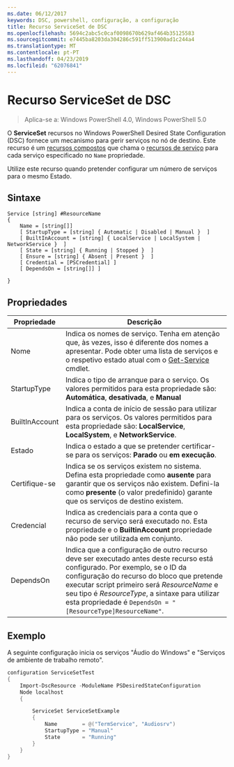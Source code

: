 ```yaml
---
ms.date: 06/12/2017
keywords: DSC, powershell, configuração, a configuração
title: Recurso ServiceSet de DSC
ms.openlocfilehash: 5694c2abc5c0caf0098670b629af464b35125583
ms.sourcegitcommit: e7445ba8203da304286c591ff513900ad1c244a4
ms.translationtype: MT
ms.contentlocale: pt-PT
ms.lasthandoff: 04/23/2019
ms.locfileid: "62076841"
---
```

# <a name="dsc-serviceset-resource"></a>Recurso ServiceSet de DSC

> Aplica-se a: Windows PowerShell 4.0, Windows PowerShell 5.0

O **ServiceSet** recursos no Windows PowerShell Desired State Configuration (DSC) fornece um mecanismo para gerir serviços no nó de destino. Este recurso é um [recursos compostos](../../../resources/authoringResourceComposite.md) que chama o [recursos de serviço](serviceResource.md) para cada serviço especificado no `Name` propriedade.

Utilize este recurso quando pretender configurar um número de serviços para o mesmo Estado.

## <a name="syntax"></a>Sintaxe

```
Service [string] #ResourceName
{
    Name = [string[]]
    [ StartupType = [string] { Automatic | Disabled | Manual }  ]
    [ BuiltInAccount = [string] { LocalService | LocalSystem | NetworkService }  ]
    [ State = [string] { Running | Stopped }  ]
    [ Ensure = [string] { Absent | Present }  ]
    [ Credential = [PSCredential] ]
    [ DependsOn = [string[]] ]

}
```

## <a name="properties"></a>Propriedades

|  Propriedade  |  Descrição   |
|---|---|
| Nome| Indica os nomes de serviço. Tenha em atenção que, às vezes, isso é diferente dos nomes a apresentar. Pode obter uma lista de serviços e o respetivo estado atual com o [Get-Service](https://technet.microsoft.com/library/hh849804.aspx) cmdlet.|
| StartupType| Indica o tipo de arranque para o serviço. Os valores permitidos para esta propriedade são: **Automática**, **desativada**, e **Manual**|
| BuiltInAccount| Indica a conta de início de sessão para utilizar para os serviços. Os valores permitidos para esta propriedade são: **LocalService**, **LocalSystem**, e **NetworkService**.|
| Estado| Indica o estado a que se pretender certificar-se para os serviços: **Parado** ou **em execução**.|
| Certifique-se| Indica se os serviços existem no sistema. Defina esta propriedade como **ausente** para garantir que os serviços não existem. Defini-la como **presente** (o valor predefinido) garante que os serviços de destino existem.|
| Credencial| Indica as credenciais para a conta que o recurso de serviço será executado no. Esta propriedade e o **BuiltinAccount** propriedade não pode ser utilizada em conjunto.|
| DependsOn| Indica que a configuração de outro recurso deve ser executado antes deste recurso está configurado. Por exemplo, se o ID da configuração do recurso do bloco que pretende executar script primeiro será *ResourceName* e seu tipo é *ResourceType*, a sintaxe para utilizar esta propriedade é `DependsOn = "[ResourceType]ResourceName"`.|



## <a name="example"></a>Exemplo

A seguinte configuração inicia os serviços "Áudio do Windows" e "Serviços de ambiente de trabalho remoto".

```powershell
configuration ServiceSetTest
{
    Import-DscResource -ModuleName PSDesiredStateConfiguration
    Node localhost
    {

        ServiceSet ServiceSetExample
        {
            Name        = @("TermService", "Audiosrv")
            StartupType = "Manual"
            State       = "Running"
        }
    }
}
```
